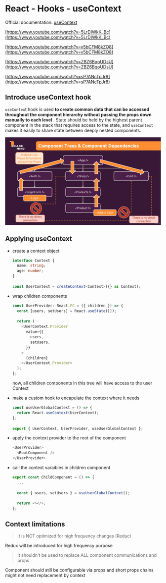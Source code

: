 # React - Hooks - useContext

Official documentation: [useContext](https://reactjs.org/docs/hooks-reference.html#usecontext)

[https://www.youtube.com/watch?v=5LrDIWkK_Bc](https://www.youtube.com/watch?v=5LrDIWkK_Bc)

[https://www.youtube.com/watch?v=v5bCFM8kZO8](https://www.youtube.com/watch?v=v5bCFM8kZO8)

[https://www.youtube.com/watch?v=ZBZ6BqoUDsU](https://www.youtube.com/watch?v=ZBZ6BqoUDsU)

[https://www.youtube.com/watch?v=sP7ANcTpJr8](https://www.youtube.com/watch?v=sP7ANcTpJr8)

## Introduce useContext hook

`useContex`t hook is used **to create common data that can be accessed throughout the component hierarchy without passing the props down manually to each level** . State should be held by the highest parent component in the stack that requires access to the state, and `useContext` makes it easily to share state between deeply nested components.

![](image/00_useContext_Notes/1651779515291.png)

## Applying useContext

- create a context object

  ```typescript
  interface Context {
    name: string;
    age: number;
  }

  const UserContext = createContext<Context>({} as Context);
  ```

- wrap children components

  ```typescript
  const UserProvider: React.FC = ({ children }) => {
    const [users, setUsers] = React.useState([]);

    return (
      <UserContext.Provider
        value={{
          users,
          setUsers,
        }}
      >
        {children}
      </UserContext.Provider>
    );
  };
  ```

  now, all children components in this tree will have access to the user Context

- make a custom hook to encapulate the context where it needs

  ```typescript
  const useUserGlobalContext = () => {
    return React.useContext(UserContext);
  };

  export { UserContext, UserProvider, useUserGlobalContext };
  ```

- apply the context provider to the root of the component

  ```typescript
  <UserProvider>
    <RootComponent />
  </UserProvider>
  ```

- call the context varaibles in children component

  ```typescript
  export const ChildComponent = () => {
    ...

    const { users, setUsers } = useUserGlobalContext();

    return <></>;
  };
  ```

## Context limitations

> It is NOT optimized for high frequency changes (Reduc)

Redux will be introduced for high frequency purpose

> It shouldn't be used to replace ALL component communications and props

Component should still be configurable via props and short props chains might not need replacement by context
